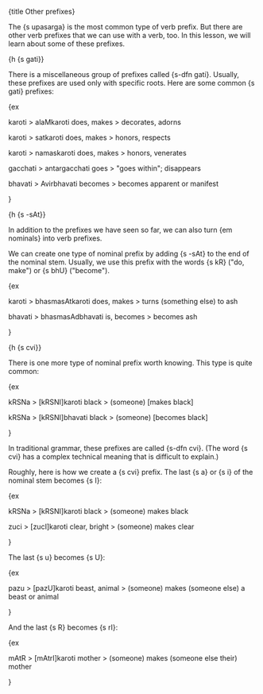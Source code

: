 {title Other prefixes}


The {s upasarga} is the most common type of verb prefix. But there are other
verb prefixes that we can use with a verb, too. In this lesson, we will learn
about some of these prefixes.


{h {s gati}}

There is a miscellaneous group of prefixes called {s-dfn gati}. Usually, these
prefixes are used only with specific roots. Here are some common {s gati}
prefixes:

{ex

karoti > alaMkaroti
does, makes > decorates, adorns

karoti > satkaroti
does, makes > honors, respects

karoti > namaskaroti
does, makes > honors, venerates

gacchati > antargacchati
goes > "goes within"; disappears

bhavati > Avirbhavati
becomes > becomes apparent or manifest

}

{h {s -sAt}}

In addition to the prefixes we have seen so far, we can also turn {em nominals}
into verb prefixes.

We can create one type of nominal prefix by adding {s -sAt} to the end of the
nominal stem. Usually, we use this prefix with the words {s kR} ("do, make") or
{s bhU} ("become").

{ex

karoti > bhasmasAtkaroti
does, makes > turns (something else) to ash

bhavati > bhasmasAdbhavati
is, becomes > becomes ash

}


{h {s cvi}}

There is one more type of nominal prefix worth knowing. This type is quite
common:

{ex

kRSNa > [kRSNI]karoti
black > (someone) [makes black]

kRSNa > [kRSNI]bhavati
black > (someone) [becomes black]

}


In traditional grammar, these prefixes are called {s-dfn cvi}. (The word {s
cvi} has a complex technical meaning that is difficult to explain.)

Roughly, here is how we create a {s cvi} prefix. The last {s a} or {s i} of
the nominal stem becomes {s I}:

{ex

kRSNa > [kRSNI]karoti
black > (someone) makes black

zuci > [zucI]karoti
clear, bright > (someone) makes clear

}

The last {s u} becomes {s U}:

{ex

pazu > [pazU]karoti
beast, animal > (someone) makes (someone else) a beast or animal

}

And the last {s R} becomes {s rI}:

{ex

mAtR > [mAtrI]karoti
mother > (someone) makes (someone else their) mother

}
